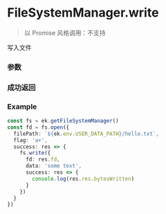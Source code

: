 # FileSystemManager.write

> 以 Promise 风格调用：不支持

写入文件

### 参数

<Props :data="props" options />

### 成功返回

<Results :data="results" />

### Example

```ts
const fs = ek.getFileSystemManager()
const fd = fs.open({
  filePath: `${ek.env.USER_DATA_PATH}/hello.txt`,
  flag: 'a+',
  success: res => {
    fs.write({
      fd: res.fd,
      data: 'some text',
      success: res => {
        console.log(res.res.bytesWritten)
      }
    })
  }
})
```

<script setup>
const props = [
    {
        name: "fd", 
        type: "string",
        default: "",
        required: true, 
        desc: `文件描述符。通过 <a href="./open">FileSystemManager.open</a> 接口获得`
    },
    {
        name: "data", 
        type: "string | ArrayBuffer",
        default: "",
        required: true, 
        desc: "写入的内容，类型为 string 或 ArrayBuffer"
    },
    {
        name: "offset", 
        type: "number",
        default: "0",
        required: false, 
        desc: "只在 data 类型是 ArrayBuffer 时有效，决定 arrayBuffe 中要被写入的部位，即 arrayBuffer 中的索引，默认0"
    },
    {
        name: "length", 
        type: "number",
        default: "",
        required: false, 
        desc: "只在 data 类型是 ArrayBuffer 时有效，指定要写入的字节数，默认为 arrayBuffer 从0开始偏移 offset 个字节后剩余的字节数"
    },
    {
        name: "encoding", 
        type: "string",
        default: "utf8",
        required: false, 
        desc: "只在 data 类型是 String 时有效，指定写入文件的字符编码，默认为 utf8",
        values: [
          { value: "ascii", desc: "" },
          { value: "base64", desc: "" },
          { value: "binary", desc: "" },
          { value: "hex", desc: "" },
          { value: "ucs2", desc: "以小端序读取" },
          { value: "ucs-2", desc: "以小端序读取" },
          { value: "utf16le", desc: "以小端序读取" },
          { value: "utf-16le", desc: "以小端序读取" },
          { value: "utf-8", desc: "" },
          { value: "utf8", desc: "" },
          { value: "latin1", desc: "" }
        ]
    },
    {
        name: "position", 
        type: "number",
        default: "",
        required: false, 
        desc: "指定文件开头的偏移量，即数据要被写入的位置。当 position 不传或者传入非 Number 类型的值时，数据会被写入当前指针所在位置"
    }
]

const results = [
  {
    name: 'bytesWritten',
    type: 'number',
    desc: "实际被写入到文件中的字节数（注意，被写入的字节数不一定与被写入的字符串字符数相同）"
  }
]
</script>

